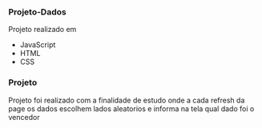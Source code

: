### Projeto-Dados

Projeto realizado em 
 * JavaScript
 * HTML
 * CSS

### Projeto
 Projeto foi realizado com a finalidade de estudo onde a cada refresh da page os dados escolhem lados aleatorios 
 e informa na tela qual dado foi o vencedor

